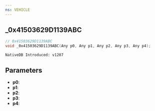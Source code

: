 ```yaml
---
ns: VEHICLE
---
```

## _0x41503629D1139ABC

```c
// 0x41503629D1139ABC
void _0x41503629D1139ABC(Any p0, Any p1, Any p2, Any p3, Any p4);
```

```
NativeDB Introduced: v1207
```

## Parameters
* **p0**:
* **p1**:
* **p2**:
* **p3**:
* **p4**:
